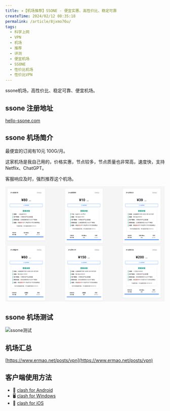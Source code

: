 ```yaml
---
title: ✈️【机场推荐】SSONE - 便宜实惠、高性价比、稳定可靠
createTime: 2024/02/12 08:35:18
permalink: /article/8jxmo76u/
tags:
  - 科学上网
  - VPN
  - 机场
  - 推荐
  - 评测
  - 便宜机场
  - SSONE
  - 性价比机场
  - 性价比VPN
---
```


ssone机场，高性价比、稳定可靠、便宜机场。

<!-- more -->

## ssone 注册地址

[hello-ssone.com](https://hello-ssone.com/register?aff=aBHsE1pF)

## ssone 机场简介

最便宜的订阅有10元 100G/月。

这家机场是我自己用的，价格实惠，节点较多，节点质量也非常高，速度快，支持 Netflix、ChatGPT。

客服响应及时，强烈推荐这个机场。

![ssone价格](images/机场推荐ssone/image-1.png)

## ssone 机场测试

![ssone测试](images/机场推荐ssone/image.png)

## 机场汇总

[https://www.ermao.net/posts/vpn](https://www.ermao.net/posts/vpn)

## 客户端使用方法

- 📱 [clash for Android](https://www.ermao.net/article/eh8f4n86/)
- 🖥 [clash for Windows](https://www.ermao.net/article/0gematwc/)
- 🍎 [clash for iOS](https://www.ermao.net/article/z747kgjd/)
